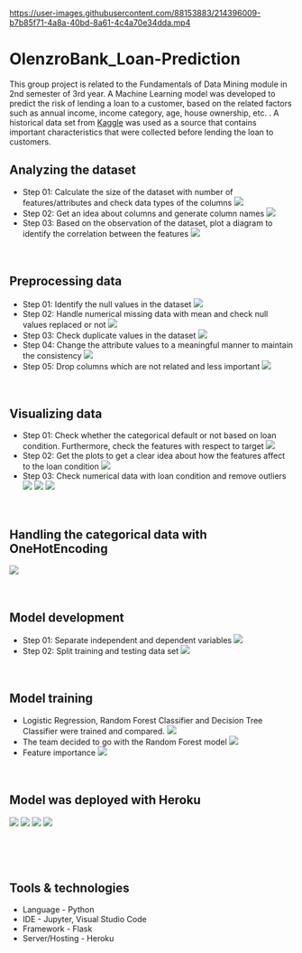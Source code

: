

https://user-images.githubusercontent.com/88153883/214396009-b7b85f71-4a8a-40bd-8a61-4c4a70e34dda.mp4

# OlenzroBank_Loan-Prediction
This group project is related to the Fundamentals of Data Mining module in 2nd semester of 3rd year. A Machine Learning model was developed to predict the risk of lending a loan to a customer, based on the related factors such as annual income, income category, age, house ownership, etc. . A historical data set from [Kaggle](https://www.kaggle.com/) was used as a source that contains important characteristics that were collected before lending the loan to customers. 

## Analyzing the dataset
- Step 01: Calculate the size of the dataset with number of features/attributes and check data types of the columns
![](images/s1.PNG)
- Step 02: Get an idea about columns and generate column names
![](images/s2.PNG)
- Step 03: Based on the observation of the dataset, plot a diagram to identify the correlation between the features
![](images/s3.PNG)
<br/><br/><br/>

## Preprocessing data
- Step 01: Identify the null values in the dataset
![](images/pre1.PNG)
- Step 02: Handle numerical missing data with mean and check null values replaced or not
![](images/pre2.PNG)
- Step 03: Check duplicate values in the dataset
![](images/pre3.PNG)
- Step 04: Change the attribute values to a meaningful manner to maintain the consistency
![](images/pre4.PNG)
- Step 05: Drop columns which are not related and less important
![](images/pre5.PNG)
<br/><br/><br/>

## Visualizing data
- Step 01: Check whether the categorical default or not based on loan condition. Furthermore, check the features with respect to target 
![](images/v1.PNG)
- Step 02: Get the plots to get a clear idea about how the features affect to the loan condition
![](images/v2.PNG)
- Step 03: Check numerical data with loan condition and remove outliers
![](images/v3.PNG)
![](images/v3.1.PNG)
![](images/v3.2.PNG)
<br/><br/><br/>

## Handling the categorical data with OneHotEncoding
![](images/onehotencoding.PNG)
<br/><br/><br/>

## Model development
- Step 01: Separate independent and dependent variables
![](images/m1.PNG)
- Step 02: Split training and testing data set
![](images/m2.PNG)
<br/><br/><br/>

## Model training
- Logistic Regression, Random Forest Classifier and Decision Tree Classifier were trained and compared. 
![](images/compare.PNG)
- The team decided to go with the Random Forest model
![](images/rfc.PNG)
- Feature importance 
![](images/fi.PNG)
<br/><br/><br/>

## Model was deployed with Heroku
![](images/o_home.png)
![](images/o_form.png)
![](images/o_good.png)
![](images/o_bad.png)

<br/><br/><br/>

## Tools & technologies
- Language - Python
- IDE - Jupyter, Visual	Studio	Code
- Framework - Flask
- Server/Hosting - Heroku

